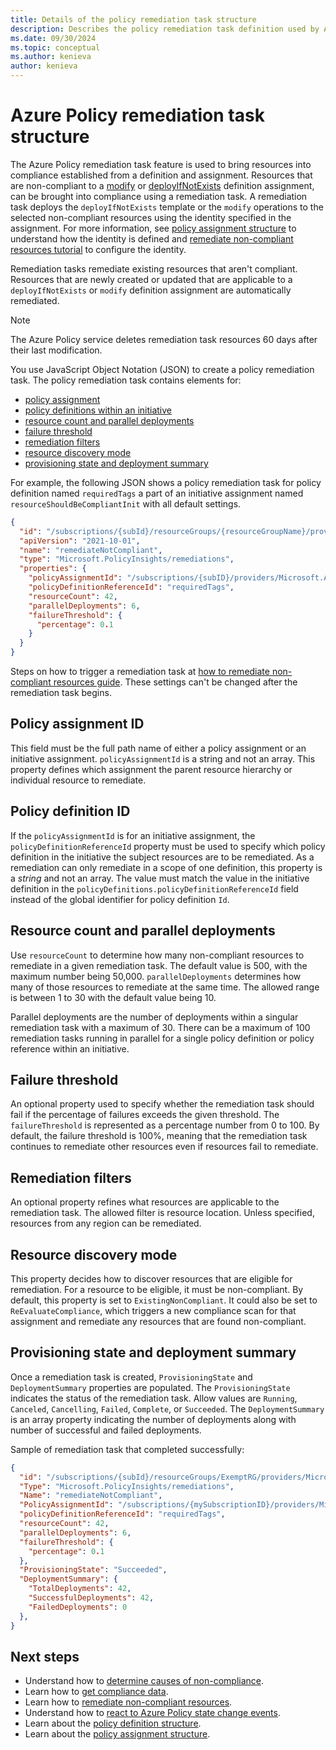 ```yaml
---
title: Details of the policy remediation task structure
description: Describes the policy remediation task definition used by Azure Policy to bring resources into compliance.
ms.date: 09/30/2024
ms.topic: conceptual
ms.author: kenieva
author: kenieva
---
```


# Azure Policy remediation task structure

The Azure Policy remediation task feature is used to bring resources into compliance established from a definition and assignment. Resources that are non-compliant to a [modify](./effect-modify.md) or [deployIfNotExists](./effect-deploy-if-not-exists.md) definition assignment, can be brought into compliance using a remediation task. A remediation task deploys the `deployIfNotExists` template or the `modify` operations to the selected non-compliant resources using the identity specified in the assignment. For more information, see [policy assignment structure](./assignment-structure.md#identity) to understand how the identity is defined and [remediate non-compliant resources tutorial](../how-to/remediate-resources.md#configure-the-managed-identity) to configure the identity.

Remediation tasks remediate existing resources that aren't compliant. Resources that are newly created or updated that are applicable to a `deployIfNotExists` or `modify` definition assignment are automatically remediated.

> [!NOTE]
> The Azure Policy service deletes remediation task resources 60 days after their last modification.

You use JavaScript Object Notation (JSON) to create a policy remediation task. The policy remediation task contains elements for:

- [policy assignment](#policy-assignment-id)
- [policy definitions within an initiative](#policy-definition-id)
- [resource count and parallel deployments](#resource-count-and-parallel-deployments)
- [failure threshold](#failure-threshold)
- [remediation filters](#remediation-filters)
- [resource discovery mode](#resource-discovery-mode)
- [provisioning state and deployment summary](#provisioning-state-and-deployment-summary)

For example, the following JSON shows a policy remediation task for policy definition named `requiredTags` a part of an initiative assignment named `resourceShouldBeCompliantInit` with all default settings.

```json
{
  "id": "/subscriptions/{subId}/resourceGroups/{resourceGroupName}/providers/Microsoft.PolicyInsights/remediations/remediateNotCompliant",
  "apiVersion": "2021-10-01",
  "name": "remediateNotCompliant",
  "type": "Microsoft.PolicyInsights/remediations",
  "properties": {
    "policyAssignmentId": "/subscriptions/{subID}/providers/Microsoft.Authorization/policyAssignments/resourceShouldBeCompliantInit",
    "policyDefinitionReferenceId": "requiredTags",
    "resourceCount": 42,
    "parallelDeployments": 6,
    "failureThreshold": {
      "percentage": 0.1
    }
  }
}
```

Steps on how to trigger a remediation task at [how to remediate non-compliant resources guide](../how-to/remediate-resources.md). These settings can't be changed after the remediation task begins.

## Policy assignment ID

This field must be the full path name of either a policy assignment or an initiative assignment. `policyAssignmentId` is a string and not an array. This property defines which assignment the parent resource hierarchy or individual resource to remediate.

## Policy definition ID

If the `policyAssignmentId` is for an initiative assignment, the `policyDefinitionReferenceId` property must be used to specify which policy definition in the initiative the subject resources are to be remediated. As a remediation can only remediate in a scope of one definition, this property is a _string_ and not an array. The value must match the value in the initiative definition in the `policyDefinitions.policyDefinitionReferenceId` field instead of the global identifier for policy definition `Id`.

## Resource count and parallel deployments

Use `resourceCount` to  determine how many non-compliant resources to remediate in a given remediation task. The default value is 500, with the maximum number being 50,000. `parallelDeployments` determines how many of those resources to remediate at the same time. The allowed range is between 1 to 30 with the default value being 10.

Parallel deployments are the number of deployments within a singular remediation task with a maximum of 30. There can be a maximum of 100 remediation tasks running in parallel for a single policy definition or policy reference within an initiative.

## Failure threshold

An optional property used to specify whether the remediation task should fail if the percentage of failures exceeds the given threshold. The `failureThreshold` is represented as a percentage number from 0 to 100. By default, the failure threshold is 100%, meaning that the remediation task continues to remediate other resources even if resources fail to remediate.

## Remediation filters

An optional property refines what resources are applicable to the remediation task. The allowed filter is resource location. Unless specified, resources from any region can be remediated.

## Resource discovery mode

This property decides how to discover resources that are eligible for remediation. For a resource to be eligible, it must be non-compliant. By default, this property is set to `ExistingNonCompliant`. It could also be set to `ReEvaluateCompliance`, which triggers a new compliance scan for that assignment and remediate any resources that are found non-compliant.

## Provisioning state and deployment summary

Once a remediation task is created, `ProvisioningState` and `DeploymentSummary` properties are populated. The `ProvisioningState` indicates the status of the remediation task. Allow values are `Running`, `Canceled`, `Cancelling`, `Failed`, `Complete`, or `Succeeded`. The `DeploymentSummary` is an array property indicating the number of deployments along with number of successful and failed deployments.

Sample of remediation task that completed successfully:

```json
{
  "id": "/subscriptions/{subId}/resourceGroups/ExemptRG/providers/Microsoft.PolicyInsights/remediations/remediateNotCompliant",
  "Type": "Microsoft.PolicyInsights/remediations",
  "Name": "remediateNotCompliant",
  "PolicyAssignmentId": "/subscriptions/{mySubscriptionID}/providers/Microsoft.Authorization/policyAssignments/resourceShouldBeCompliantInit",
  "policyDefinitionReferenceId": "requiredTags",
  "resourceCount": 42,
  "parallelDeployments": 6,
  "failureThreshold": {
    "percentage": 0.1
  },
  "ProvisioningState": "Succeeded",
  "DeploymentSummary": {
    "TotalDeployments": 42,
    "SuccessfulDeployments": 42,
    "FailedDeployments": 0
  },
}
```

## Next steps

- Understand how to [determine causes of non-compliance](../how-to/determine-non-compliance.md).
- Learn how to [get compliance data](../how-to/get-compliance-data.md).
- Learn how to [remediate non-compliant resources](../how-to/remediate-resources.md).
- Understand how to [react to Azure Policy state change events](./event-overview.md).
- Learn about the [policy definition structure](./definition-structure-basics.md).
- Learn about the [policy assignment structure](./assignment-structure.md).
